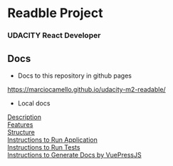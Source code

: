 # Readble Project

### UDACITY React Developer

## Docs

- Docs to this repository in github pages

https://marciocamello.github.io/udacity-m2-readable/

- Local docs

[Description](frontend/docs/main.md) <br>
[Features](frontend/docs/features.md) <br>
[Structure](frontend/docs/structure.md) <br>
[Instructions to Run Application](frontend/docs/run.md) <br>
[Instructions to Run Tests](frontend/docs/test.md) <br>
[Instructions to Generate Docs by VuePressJS](frontend/docs/docs.md)